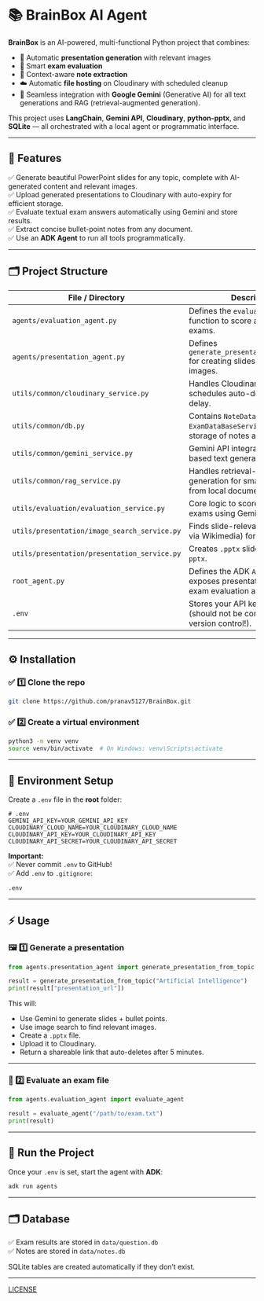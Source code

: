 # 📚 **BrainBox AI Agent**

**BrainBox** is an AI-powered, multi-functional Python project that combines:
- 📑 Automatic **presentation generation** with relevant images
- 📝 Smart **exam evaluation**
- 📌 Context-aware **note extraction**
- ☁️ Automatic **file hosting** on Cloudinary with scheduled cleanup  
- 🔑 Seamless integration with **Google Gemini** (Generative AI) for all text generations and RAG (retrieval-augmented generation).

This project uses **LangChain**, **Gemini API**, **Cloudinary**, **python-pptx**, and **SQLite** — all orchestrated with a local agent or programmatic interface.

---

## 🚀 **Features**

✅ Generate beautiful PowerPoint slides for any topic, complete with AI-generated content and relevant images.  
✅ Upload generated presentations to Cloudinary with auto-expiry for efficient storage.  
✅ Evaluate textual exam answers automatically using Gemini and store results.  
✅ Extract concise bullet-point notes from any document.  
✅ Use an **ADK Agent** to run all tools programmatically.

---

## 🗂️ **Project Structure**

| File / Directory | Description |
|------------------|--------------|
| `agents/evaluation_agent.py` | Defines the `evaluate_agent` function to score and analyze exams. |
| `agents/presentation_agent.py` | Defines `generate_presentation_from_topic` for creating slides with Gemini + images. |
| `utils/common/cloudinary_service.py` | Handles Cloudinary uploads & schedules auto-deletion after a delay. |
| `utils/common/db.py` | Contains `NoteDataBaseService` & `ExamDataBaseService` for SQLite storage of notes and exam results. |
| `utils/common/gemini_service.py` | Gemini API integration for prompt-based text generation. |
| `utils/common/rag_service.py` | Handles retrieval-augmented generation for smarter answers from local documents. |
| `utils/evaluation/evaluation_service.py` | Core logic to score & evaluate exams using Gemini. |
| `utils/presentation/image_search_service.py` | Finds slide-relevant images (e.g., via Wikimedia) for each slide. |
| `utils/presentation/presentation_service.py` | Creates `.pptx` slides using `python-pptx`. |
| `root_agent.py` | Defines the ADK `Agent` that exposes presentation creation and exam evaluation as callable tools. |
| `.env` | Stores your API keys & credentials (should not be committed to version control!). |

---

## ⚙️ **Installation**

### ✅ 1️⃣ Clone the repo

```bash
git clone https://github.com/pranav5127/BrainBox.git

```

### ✅ 2️⃣ Create a virtual environment

```bash
python3 -m venv venv
source venv/bin/activate  # On Windows: venv\Scripts\activate
```
---

## 🔑 **Environment Setup**

Create a `.env` file in the **root** folder:

```env
# .env
GEMINI_API_KEY=YOUR_GEMINI_API_KEY
CLOUDINARY_CLOUD_NAME=YOUR_CLOUDINARY_CLOUD_NAME
CLOUDINARY_API_KEY=YOUR_CLOUDINARY_API_KEY
CLOUDINARY_API_SECRET=YOUR_CLOUDINARY_API_SECRET
```

**Important:**  
✅ Never commit `.env` to GitHub!  
✅ Add `.env` to `.gitignore`:
```txt
.env
```

---

## ⚡ **Usage**

### 🖼️ 1️⃣ Generate a presentation

```python
from agents.presentation_agent import generate_presentation_from_topic

result = generate_presentation_from_topic("Artificial Intelligence")
print(result["presentation_url"])
```

This will:
- Use Gemini to generate slides + bullet points.
- Use image search to find relevant images.
- Create a `.pptx` file.
- Upload it to Cloudinary.
- Return a shareable link that auto-deletes after 5 minutes.

---

### 📝 2️⃣ Evaluate an exam file

```python
from agents.evaluation_agent import evaluate_agent

result = evaluate_agent("/path/to/exam.txt")
print(result)
```

---

## 🚀 Run the Project

Once your `.env` is set, start the agent with **ADK**:

```bash
adk run agents
```

---

## 🗂️ **Database**

✅ Exam results are stored in `data/question.db`  
✅ Notes are stored in `data/notes.db`

SQLite tables are created automatically if they don’t exist.

---
[LICENSE](LICENSE)